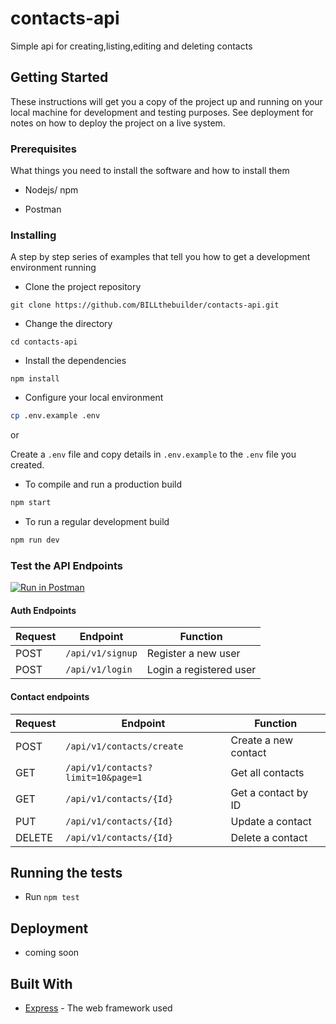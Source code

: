 # contacts-api

Simple api for creating,listing,editing and deleting contacts

## Getting Started

These instructions will get you a copy of the project up and running on your local machine for development and testing purposes. See deployment for notes on how to deploy the project on a live system.

### Prerequisites

What things you need to install the software and how to install them

- Nodejs/ npm

- Postman

### Installing

A step by step series of examples that tell you how to get a development environment running

- Clone the project repository

`git clone https://github.com/BILLthebuilder/contacts-api.git`

- Change the directory

`cd contacts-api`

- Install the dependencies

`npm install`

- Configure your local environment

```bash
cp .env.example .env
```

or

Create a `.env` file and copy details in `.env.example` to the `.env` file you created.

- To compile and run a production build

```bash
npm start
```

- To run a regular development build

```bash
npm run dev
```

### Test the API Endpoints

[![Run in Postman](https://run.pstmn.io/button.svg)](https://app.getpostman.com/run-collection/5176138-03671abb-fd88-4214-a375-03f717bcf122?action=collection%2Ffork&source=rip_markdown&collection-url=entityId%3D5176138-03671abb-fd88-4214-a375-03f717bcf122%26entityType%3Dcollection%26workspaceId%3Df99137e8-f0b4-4850-8b9e-2fa166538946)

#### Auth Endpoints

| Request | Endpoint              | Function                |
| ------- | --------------------- | ----------------------- |
| POST    | `/api/v1/signup` | Register a new user     |
| POST    | `/api/v1/login` | Login a registered user |

#### Contact endpoints

| Request | Endpoint                                        | Function             |
|---------|-------------------------------------------------|----------------------|
| POST    | `/api/v1/contacts/create`                       | Create a new contact |
| GET     | `/api/v1/contacts?limit=10&page=1`              | Get all contacts     |
| GET     | `/api/v1/contacts/{Id}`                         | Get a contact by ID  |
| PUT     | `/api/v1/contacts/{Id}`                         | Update a contact     |
| DELETE  | `/api/v1/contacts/{Id}`                         | Delete a contact     |

## Running the tests

- Run `npm test`

## Deployment

- coming soon

## Built With

- [Express](http://expressjs.com) - The web framework used
